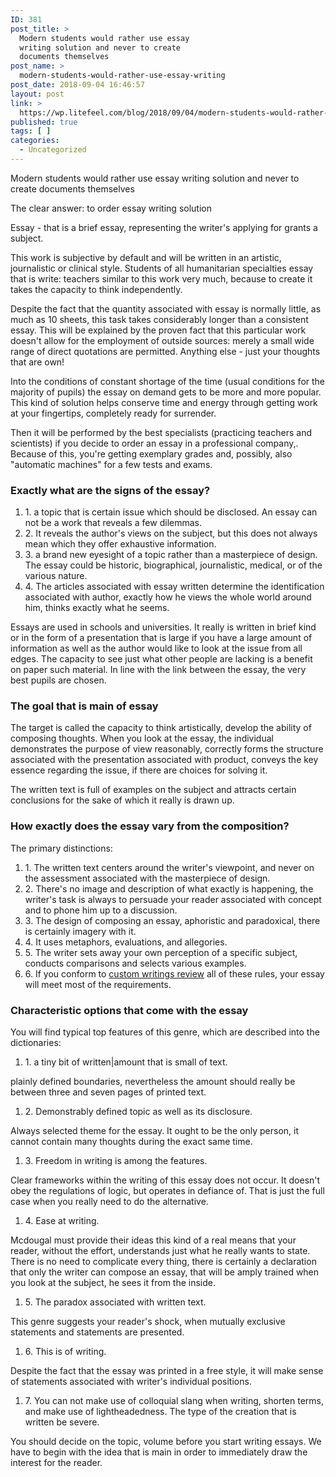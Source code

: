 ```yaml
---
ID: 381
post_title: >
  Modern students would rather use essay
  writing solution and never to create
  documents themselves
post_name: >
  modern-students-would-rather-use-essay-writing
post_date: 2018-09-04 16:46:57
layout: post
link: >
  https://wp.litefeel.com/blog/2018/09/04/modern-students-would-rather-use-essay-writing/
published: true
tags: [ ]
categories:
  - Uncategorized
---
```

Modern students would rather use essay writing solution and never to create documents themselves <p>The clear answer: to order essay writing solution</p> <p>Essay - that is a brief essay, representing the writer's applying for grants a subject.</p> <p>This work is subjective by default and will be written in an artistic, journalistic or clinical style. Students of all humanitarian specialties essay that is write: teachers similar to this work very much, because to create it takes the capacity to think independently.<!--more--></p> <p>Despite the fact that the quantity associated with essay is normally little, as much as 10 sheets, this task takes considerably longer than a consistent essay. This will be explained by the proven fact that this particular work doesn't allow for the employment of outside sources: merely a small wide range of direct quotations are permitted. Anything else - just your thoughts that are own!</p> <p>Into the conditions of constant shortage of the time (usual conditions for the majority of pupils) the essay on demand gets to be more and more popular. This kind of solution helps conserve time and energy through getting work at your fingertips, completely ready for surrender.</p> <p>Then it will be performed by the best specialists (practicing teachers and scientists) if you decide to order an essay in a professional company,. Because of this, you're getting exemplary grades and, possibly, also "automatic machines" for a few tests and exams.</p> <h3>Exactly what are the signs of the essay?</h3> <ol> <li>1. a topic that is certain issue which should be disclosed. An essay can not be a work that reveals a few dilemmas.</li> <li>2. It reveals the author's views on the subject, but this does not always mean which they offer exhaustive information.</li> <li>3. a brand new eyesight of a topic rather than a masterpiece of design. The essay could be historic, biographical, journalistic, medical, or of the various nature.</li> <li>4. The articles associated with essay written determine the identification associated with author, exactly how he views the whole world around him, thinks exactly what he seems.</li> </ol> <p>Essays are used in schools and universities. It really is written in brief kind or in the form of a presentation that is large if you have a large amount of information as well as the author would like to look at the issue from all edges. The capacity to see just what other people are lacking is a benefit on paper such material. In line with the link between the essay, the very best pupils are chosen.</p> <h3>The goal that is main of essay</h3> <p>The target is called the capacity to think artistically, develop the ability of composing thoughts. When you look at the essay, the individual demonstrates the purpose of view reasonably, correctly forms the structure associated with the presentation associated with product, conveys the key essence regarding the issue, if there are choices for solving it.</p> <p>The written text is full of examples on the subject and attracts certain conclusions for the sake of which it really is drawn up.</p> <h3>How exactly does the essay vary from the composition?</h3> <p>The primary distinctions:</p> <ol> <li>1. The written text centers around the writer's viewpoint, and never on the assessment associated with the masterpiece of design.</li> <li>2. There's no image and description of what exactly is happening, the writer's task is always to persuade your reader associated with concept and to phone him up to a discussion.</li> <li>3. The design of composing an essay, aphoristic and paradoxical, there is certainly imagery with it.</li> <li>4. It uses metaphors, evaluations, and allegories.</li> <li>5. The writer sets away your own perception of a specific subject, conducts comparisons and selects various examples.</li> <li>6. If you conform to <a href="https://custom-writings.net/">custom writings review</a> all of these rules, your essay will meet most of the requirements.</li> </ol> <h3>Characteristic options that come with the essay</h3> <p>You will find typical top features of this genre, which are described into the dictionaries:</p> <ol> <li>1. a tiny bit of written|amount that is small of text.</li> </ol> <p> plainly defined boundaries, nevertheless the amount should really be between three and seven pages of printed text.</p> <ol> <li>2. Demonstrably defined topic as well as its disclosure.</li> </ol> <p>Always selected theme for the essay. It ought to be the only person, it cannot contain many thoughts during the exact same time.</p> <ol> <li>3. Freedom in writing is among the features.</li> </ol> <p>Clear frameworks within the writing of this essay does not occur. It doesn't obey the regulations of logic, but operates in defiance of. That is just the full case when you really need to do the alternative.</p> <ol> <li>4. Ease at writing.</li> </ol> <p> Mcdougal must provide their ideas this kind of a real means that your reader, without the effort, understands just what he really wants to state. There is no need to complicate every thing, there is certainly a declaration that only the writer can compose an essay, that will be amply trained when you look at the subject, he sees it from the inside.</p> <ol> <li>5. The paradox associated with written text.</li> </ol> <p>This genre suggests your reader's shock, when mutually exclusive statements and statements are presented.</p> <ol> <li>6. This is of writing.</li> </ol> <p> Despite the fact that the essay was printed in a free style, it will make sense of statements associated with writer's individual positions.</p> <ol> <li>7. You can not make use of colloquial slang when writing, shorten terms, and make use of lightheadedness. The type of the creation that is written be severe.</li> </ol> <p>You should decide on the topic, volume before you start writing essays. We have to begin with the idea that is main in order to immediately draw the interest for the reader.</p>